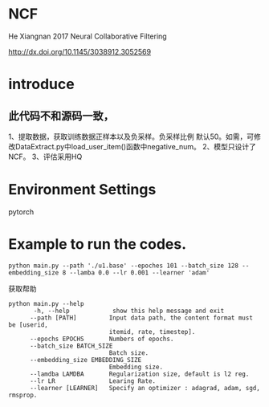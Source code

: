 # NCF
He Xiangnan 2017 Neural Collaborative Filtering

http://dx.doi.org/10.1145/3038912.3052569

# introduce

## 此代码不和源码一致，
  1、提取数据，获取训练数据正样本以及负采样。负采样比例 默认50。如需，可修改DataExtract.py中load_user_item()函数中negative_num。
  2、模型只设计了NCF。
  3、评估采用HQ


# Environment Settings
  pytorch
  
# Example to run the codes.
  ```
  python main.py --path './u1.base' --epoches 101 --batch_size 128 --embedding_size 8 --lamba 0.0 --lr 0.001 --learner 'adam'
  ```
  获取帮助
  ```
  python main.py --help
         -h, --help            show this help message and exit
        --path [PATH]         Input data path, the content format must be [userid,
                              itemid, rate, timestep].
        --epochs EPOCHS       Numbers of epochs.
        --batch_size BATCH_SIZE
                              Batch size.
        --embedding_size EMBEDDING_SIZE
                              Embedding size.
        --lamdba LAMDBA       Regularization size, default is l2 reg.
        --lr LR               Learing Rate.
        --learner [LEARNER]   Specify an optimizer : adagrad, adam, sgd, rmsprop.

  ```
